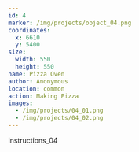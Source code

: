```yaml
---
id: 4
marker: /img/projects/object_04.png
coordinates:
  x: 6610
  y: 5400
size:
  width: 550
  height: 550
name: Pizza Oven
author: Anonymous
location: common
action: Making Pizza
images:
  - /img/projects/04_01.png
  - /img/projects/04_02.png
---
```


instructions_04
